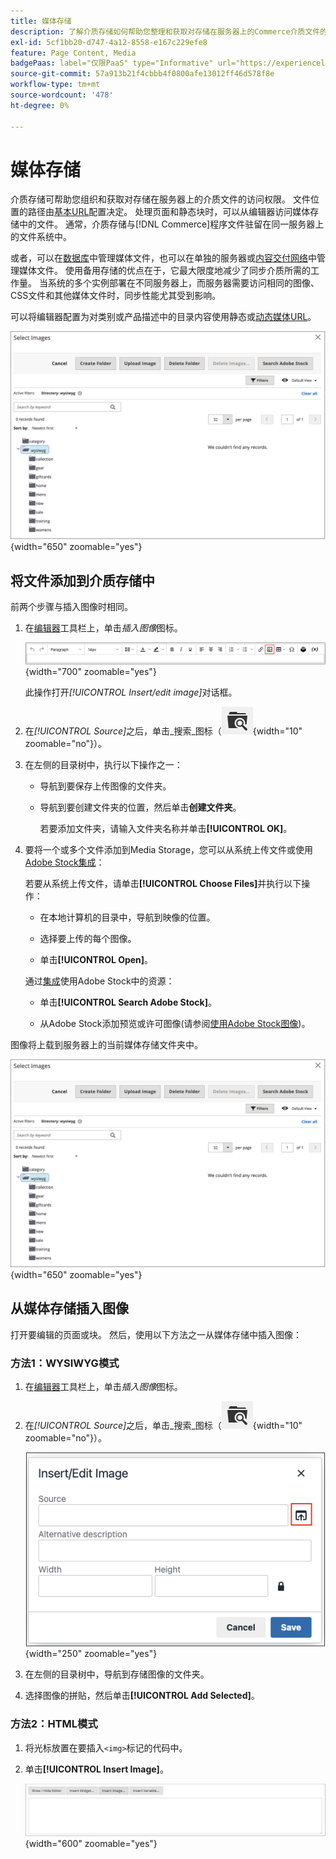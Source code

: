 ```yaml
---
title: 媒体存储
description: 了解介质存储如何帮助您整理和获取对存储在服务器上的Commerce介质文件的访问权限。
exl-id: 5cf1bb20-d747-4a12-8558-e167c229efe8
feature: Page Content, Media
badgePaas: label="仅限PaaS" type="Informative" url="https://experienceleague.adobe.com/zh-hans/docs/commerce/user-guides/product-solutions" tooltip="仅适用于云项目(Adobe管理的PaaS基础架构)和内部部署项目上的Adobe Commerce 。"
source-git-commit: 57a913b21f4cbbb4f0800afe13012ff46d578f8e
workflow-type: tm+mt
source-wordcount: '478'
ht-degree: 0%

---
```


# 媒体存储

介质存储可帮助您组织和获取对存储在服务器上的介质文件的访问权限。 文件位置的路径由[基本URL](../stores-purchase/store-urls.md)配置决定。 处理页面和静态块时，可以从编辑器访问媒体存储中的文件。 通常，介质存储与[!DNL Commerce]程序文件驻留在同一服务器上的文件系统中。

或者，可以在[数据库](media-storage-database.md)中管理媒体文件，也可以在单独的服务器或[内容交付网络](media-storage-content-delivery-network.md)中管理媒体文件。 使用备用存储的优点在于，它最大限度地减少了同步介质所需的工作量。 当系统的多个实例部署在不同服务器上，而服务器需要访问相同的图像、CSS文件和其他媒体文件时，同步性能尤其受到影响。

可以将编辑器配置为对类别或产品描述中的目录内容使用静态或[动态媒体URL](../catalog/catalog-urls.md#configure-catalog-media-url-format)。

![[!DNL Commerce]媒体存储](./assets/media-storage.png){width="650" zoomable="yes"}

## 将文件添加到介质存储中

前两个步骤与插入图像时相同。

1. 在[编辑器](editor.md)工具栏上，单击&#x200B;_插入图像_&#x200B;图标。

   ![插入图像图标](./assets/editor-toolbar-image-button.png){width="700" zoomable="yes"}

   此操作打开&#x200B;_[!UICONTROL Insert/edit image]_&#x200B;对话框。

1. 在&#x200B;_[!UICONTROL Source]_&#x200B;之后，单击_&#x200B;搜索&#x200B;_图标（![搜索图标](./assets/media-gallery-icon-browse.png){width="10" zoomable="no"}）。

1. 在左侧的目录树中，执行以下操作之一：

   - 导航到要保存上传图像的文件夹。

   - 导航到要创建文件夹的位置，然后单击&#x200B;**创建文件夹**。

     若要添加文件夹，请输入文件夹名称并单击&#x200B;**[!UICONTROL OK]**。

1. 要将一个或多个文件添加到Media Storage，您可以从系统上传文件或使用[Adobe Stock集成](adobe-stock.md)：

   若要从系统上传文件，请单击&#x200B;**[!UICONTROL Choose Files]**&#x200B;并执行以下操作：

   - 在本地计算机的目录中，导航到映像的位置。

   - 选择要上传的每个图像。

   - 单击&#x200B;**[!UICONTROL Open]**。

   通过[集成](adobe-stock.md)使用Adobe Stock中的资源：

   - 单击&#x200B;**[!UICONTROL Search Adobe Stock]**。

   - 从Adobe Stock添加预览或许可图像(请参阅[使用Adobe Stock图像](adobe-stock-manage.md))。

图像将上载到服务器上的当前媒体存储文件夹中。

![[!DNL Commerce]媒体存储](./assets/media-storage.png){width="650" zoomable="yes"}

## 从媒体存储插入图像

打开要编辑的页面或块。 然后，使用以下方法之一从媒体存储中插入图像：

### 方法1：WYSIWYG模式

1. 在[编辑器](editor.md)工具栏上，单击&#x200B;_插入图像_&#x200B;图标。

1. 在&#x200B;_[!UICONTROL Source]_&#x200B;之后，单击_&#x200B;搜索&#x200B;_图标（![搜索图标](./assets/media-gallery-icon-browse.png){width="10" zoomable="no"}）。

   ![选择搜索图标](./assets/editor-dialog-insert-image.png){width="250" zoomable="yes"}

1. 在左侧的目录树中，导航到存储图像的文件夹。

1. 选择图像的拼贴，然后单击&#x200B;**[!UICONTROL Add Selected]**。

### 方法2：HTML模式

1. 将光标放置在要插入`<img>`标记的代码中。

1. 单击&#x200B;**[!UICONTROL Insert Image]**。

   ![插入图像(HTML模式)](./assets/editor-html-mode-insert-image.png){width="600" zoomable="yes"}
